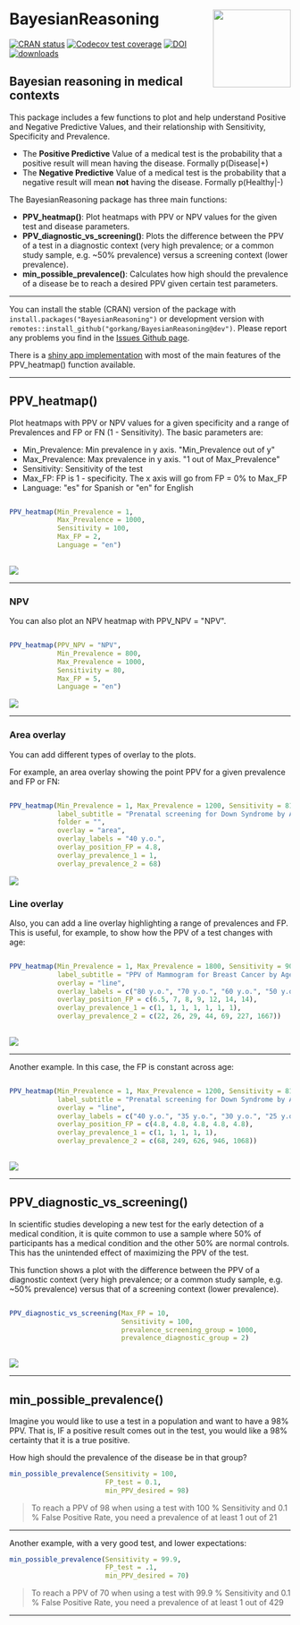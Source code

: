 # BayesianReasoning <img src='man/figures/logo.png' align="right" height="139" />


<!-- badges: start -->
[![CRAN status](https://www.r-pkg.org/badges/version/BayesianReasoning)](https://cran.r-project.org/package=BayesianReasoning)
[![Codecov test coverage](https://codecov.io/gh/gorkang/BayesianReasoning/branch/master/graph/badge.svg)](https://codecov.io/gh/gorkang/BayesianReasoning?branch=master)
[![DOI](https://zenodo.org/badge/93097662.svg)](https://zenodo.org/badge/latestdoi/93097662)
[![downloads](http://cranlogs.r-pkg.org/badges/BayesianReasoning)](https://cran.r-project.org/package=BayesianReasoning)

<!-- badges: end -->

## Bayesian reasoning in medical contexts
  

This package includes a few functions to plot and help understand Positive and Negative Predictive Values, and their relationship with Sensitivity, Specificity and Prevalence.  

+ The **Positive Predictive** Value of a medical test is the probability that a positive result will mean having the disease. Formally p(Disease|+)
+ The **Negative Predictive** Value of a medical test is the probability that a negative result will mean **not** having the disease. Formally p(Healthy|-)  


The BayesianReasoning package has three main functions:  

+ **PPV_heatmap()**: Plot heatmaps with PPV or NPV values for the given test and disease parameters.
+ **PPV_diagnostic_vs_screening()**: Plots the difference between the PPV of a test in a diagnostic context (very high prevalence; or a common study sample, e.g. ~50% prevalence) versus a screening context (lower prevalence).
+ **min_possible_prevalence()**: Calculates how high should the prevalence of a disease be to reach a desired PPV given certain test parameters.  


--- 

You can install the stable (CRAN) version of the package with `install.packages("BayesianReasoning")` or development version with `remotes::install_github("gorkang/BayesianReasoning@dev")`. Please report any problems you find in the [Issues Github page](https://github.com/gorkang/BayesianReasoning/issues).  

There is a [shiny app implementation](https://gorkang.shinyapps.io/BayesianReasoning/) with most of the main features of the PPV_heatmap() function available.  

---


## PPV_heatmap()

Plot heatmaps with PPV or NPV values for a given specificity and a range of Prevalences and FP or FN (1 - Sensitivity). The basic parameters are:

* Min_Prevalence: Min prevalence in y axis. "Min_Prevalence out of y"  
* Max_Prevalence: Max prevalence in y axis. "1 out of Max_Prevalence"  
* Sensitivity: Sensitivity of the test  
* Max_FP: FP is 1 - specificity. The x axis will go from FP = 0% to Max_FP  
* Language: "es" for Spanish or "en" for English  

```r 

PPV_heatmap(Min_Prevalence = 1,
            Max_Prevalence = 1000, 
            Sensitivity = 100, 
            Max_FP = 2, 
            Language = "en")
            
```  


![](man/figures/PPV_heatmap/PPV_1_1000_100_2_en.png)  


---   

### NPV

You can also plot an NPV heatmap with PPV_NPV = "NPV".  

```r 

PPV_heatmap(PPV_NPV = "NPV",
            Min_Prevalence = 800,
            Max_Prevalence = 1000, 
            Sensitivity = 80, 
            Max_FP = 5, 
            Language = "en")

```


![](man/figures/PPV_heatmap/NPV_800_1000_80_5_en.png)   

--- 


### Area overlay

You can add different types of overlay to the plots. 

For example, an area overlay showing the point PPV for a given prevalence and FP or FN:  


```r 

PPV_heatmap(Min_Prevalence = 1, Max_Prevalence = 1200, Sensitivity = 81, Max_FP = 5,
            label_subtitle = "Prenatal screening for Down Syndrome by Age",
            folder = "",
            overlay = "area",
            overlay_labels = "40 y.o.",
            overlay_position_FP = 4.8,
            overlay_prevalence_1 = 1,
            overlay_prevalence_2 = 68)

```

![](man/figures/PPV_heatmap/PPV_1_1200_81_5_area_en.png)  



### Line overlay

Also, you can add a line overlay highlighting a range of prevalences and FP. This is useful, for example, to show how the PPV of a test changes with age:  


```r 

PPV_heatmap(Min_Prevalence = 1, Max_Prevalence = 1800, Sensitivity = 90, Max_FP = 15, 
            label_subtitle = "PPV of Mammogram for Breast Cancer by Age",
            overlay = "line", 
            overlay_labels = c("80 y.o.", "70 y.o.", "60 y.o.", "50 y.o.", "40 y.o.", "30 y.o.", "20  y.o."),
            overlay_position_FP = c(6.5, 7, 8, 9, 12, 14, 14),
            overlay_prevalence_1 = c(1, 1, 1, 1, 1, 1, 1),
            overlay_prevalence_2 = c(22, 26, 29, 44, 69, 227, 1667))
                
```

![](man/figures/PPV_heatmap/PPV_1_1800_90_15_line_en.png)

---   

Another example. In this case, the FP is constant across age:

```r 

PPV_heatmap(Min_Prevalence = 1, Max_Prevalence = 1200, Sensitivity = 81, Max_FP = 5,
            label_subtitle = "Prenatal screening for Down Syndrome by Age",
            overlay = "line",
            overlay_labels = c("40 y.o.", "35 y.o.", "30 y.o.", "25 y.o.", "20 y.o."),
            overlay_position_FP = c(4.8, 4.8, 4.8, 4.8, 4.8),
            overlay_prevalence_1 = c(1, 1, 1, 1, 1),
            overlay_prevalence_2 = c(68, 249, 626, 946, 1068))
                
```

![](man/figures/PPV_heatmap/PPV_1_1200_81_5_line_en.png)  

---   

## PPV_diagnostic_vs_screening()

In scientific studies developing a new test for the early detection of a medical condition, it is quite common to use a sample where 50% of participants has a medical condition and the other 50% are normal controls. This has the unintended effect of maximizing the PPV of the test.  

This function shows a plot with the difference between the PPV of a diagnostic context (very high prevalence; or a common study sample, e.g. ~50% prevalence) versus that of a screening context (lower prevalence).  


```r 

PPV_diagnostic_vs_screening(Max_FP = 10, 
                            Sensitivity = 100, 
                            prevalence_screening_group = 1000, 
                            prevalence_diagnostic_group = 2)
                            
```  

![](man/figures/diagnostic_vs_screening/FP_10_sens_100_screening_1000_diagnostic_2.png)



---   

## min_possible_prevalence()

Imagine you would like to use a test in a population and want to have a 98% PPV. That is, IF a positive result comes out in the test, you would like a 98% certainty that it is a true positive.  

How high should the prevalence of the disease be in that group?  

```r 
min_possible_prevalence(Sensitivity = 100, 
                        FP_test = 0.1, 
                        min_PPV_desired = 98)
```

> To reach a PPV of 98 when using a test with 100 % Sensitivity and 0.1 % False Positive Rate, you need a prevalence of at least 1 out of 21

--- 

Another example, with a very good test, and lower expectations:  

```r 
min_possible_prevalence(Sensitivity = 99.9, 
                        FP_test = .1, 
                        min_PPV_desired = 70)
```

> To reach a PPV of 70 when using a test with 99.9 % Sensitivity and 0.1 % False Positive Rate, you need a prevalence of at least 1 out of 429

--- 
